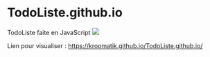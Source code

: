 # TodoListe.github.io
TodoListe faite en JavaScript
![](https://media.giphy.com/media/kiJ4Wms3C6SxsTJke0/giphy.gif)


Lien pour visualiser : https://kroomatik.github.io/TodoListe.github.io/
